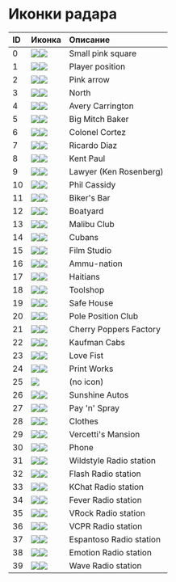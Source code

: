 # Иконки радара

| ID | Иконка | Описание |
| :--- | :--- | :--- |
| 0 | ![](../../.gitbook/assets/fist.gif)![](../../.gitbook/assets/dot.png) | Small pink square |
| 1 | ![](../../.gitbook/assets/fist.gif)![](../../.gitbook/assets/radar_centre.png) | Player position |
| 2 | ![](../../.gitbook/assets/fist.gif)![](../../.gitbook/assets/arrow.png) | Pink arrow |
| 3 | ![](../../.gitbook/assets/fist.gif)![](../../.gitbook/assets/radar_north.png) | North |
| 4 | ![](../../.gitbook/assets/fist.gif)![](../../.gitbook/assets/radar_avery.png) | Avery Carrington |
| 5 | ![](../../.gitbook/assets/fist.gif)![](../../.gitbook/assets/radar_biker.png) | Big Mitch Baker |
| 6 | ![](../../.gitbook/assets/fist.gif)![](../../.gitbook/assets/radar_cortez.png) | Colonel Cortez |
| 7 | ![](../../.gitbook/assets/fist.gif)![](../../.gitbook/assets/radar_diaz.png) | Ricardo Diaz |
| 8 | ![](../../.gitbook/assets/fist.gif)![](../../.gitbook/assets/radar_kent.png) | Kent Paul |
| 9 | ![](../../.gitbook/assets/fist.gif)![](../../.gitbook/assets/radar_lawyer.png) | Lawyer \(Ken Rosenberg\) |
| 10 | ![](../../.gitbook/assets/fist.gif)![](../../.gitbook/assets/radar_phil.png) | Phil Cassidy |
| 11 | ![](../../.gitbook/assets/fist.gif)![](../../.gitbook/assets/bikers.png) | Biker's Bar |
| 12 | ![](../../.gitbook/assets/fist.gif)![](../../.gitbook/assets/boatyard.png) | Boatyard |
| 13 | ![](../../.gitbook/assets/fist.gif)![](../../.gitbook/assets/club.png) | Malibu Club |
| 14 | ![](../../.gitbook/assets/fist.gif)![](../../.gitbook/assets/cubans.png) | Cubans |
| 15 | ![](../../.gitbook/assets/fist.gif)![](../../.gitbook/assets/filmstudio.png) | Film Studio |
| 16 | ![](../../.gitbook/assets/fist.gif)![](../../.gitbook/assets/gun.png) | Ammu-nation |
| 17 | ![](../../.gitbook/assets/fist.gif)![](../../.gitbook/assets/haitians.png) | Haitians |
| 18 | ![](../../.gitbook/assets/fist.gif)![](../../.gitbook/assets/hardware.png) | Toolshop |
| 19 | ![](../../.gitbook/assets/fist.gif)![](../../.gitbook/assets/radar_save.png) | Safe House |
| 20 | ![](../../.gitbook/assets/fist.gif)![](../../.gitbook/assets/radar_strip.png) | Pole Position Club |
| 21 | ![](../../.gitbook/assets/fist.gif)![](../../.gitbook/assets/icecream.png) | Cherry Poppers Factory |
| 22 | ![](../../.gitbook/assets/fist.gif)![](../../.gitbook/assets/kcabs.png) | Kaufman Cabs |
| 23 | ![](../../.gitbook/assets/fist.gif)![](../../.gitbook/assets/lovefist.png) | Love Fist |
| 24 | ![](../../.gitbook/assets/fist.gif)![](../../.gitbook/assets/printworks.png) | Print Works |
| 25 | ![](../../.gitbook/assets/fist.gif) | \(no icon\) |
| 26 | ![](../../.gitbook/assets/fist.gif)![](../../.gitbook/assets/sunyard.png) | Sunshine Autos |
| 27 | ![](../../.gitbook/assets/fist.gif)![](../../.gitbook/assets/spray.png) | Pay 'n' Spray |
| 28 | ![](../../.gitbook/assets/fist.gif)![](../../.gitbook/assets/tshirt.png) | Clothes |
| 29 | ![](../../.gitbook/assets/fist.gif)![](../../.gitbook/assets/tommy%20%281%29.png) | Vercetti's Mansion |
| 30 | ![](../../.gitbook/assets/fist.gif)![](../../.gitbook/assets/phone.png) | Phone |
| 31 | ![](../../.gitbook/assets/fist.gif)![](../../.gitbook/assets/rwildstyle.png) | Wildstyle Radio station |
| 32 | ![](../../.gitbook/assets/fist.gif)![](../../.gitbook/assets/rflash.png) | Flash Radio station |
| 33 | ![](../../.gitbook/assets/fist.gif)![](../../.gitbook/assets/rkchat.png) | KChat Radio station |
| 34 | ![](../../.gitbook/assets/fist.gif)![](../../.gitbook/assets/rfever.png) | Fever Radio station |
| 35 | ![](../../.gitbook/assets/fist.gif)![](../../.gitbook/assets/rvrock.png) | VRock Radio station |
| 36 | ![](../../.gitbook/assets/fist.gif)![](../../.gitbook/assets/rvcpr%20%281%29.png) | VCPR Radio station |
| 37 | ![](../../.gitbook/assets/fist.gif)![](../../.gitbook/assets/respantoso.png) | Espantoso Radio station |
| 38 | ![](../../.gitbook/assets/fist.gif)![](../../.gitbook/assets/remotion.png) | Emotion Radio station |
| 39 | ![](../../.gitbook/assets/fist.gif)![](../../.gitbook/assets/rwave.png) | Wave Radio station |

